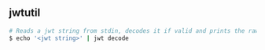 ## jwtutil

```bash
# Reads a jwt string from stdin, decodes it if valid and prints the raw JSON
$ echo '<jwt string>' | jwt decode
```
